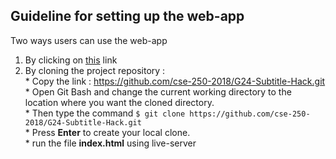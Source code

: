 ## Guideline for setting up the web-app
 Two ways users can use the web-app
 1. By clicking on [this](https://subtitle-hacks.netlify.app/) link
 2. By cloning the project repository : <br>
        * Copy the link : https://github.com/cse-250-2018/G24-Subtitle-Hack.git <br>
        * Open Git Bash and change the current working directory to the location where you want the cloned directory. <br>
        * Then type the command `$ git clone https://github.com/cse-250-2018/G24-Subtitle-Hack.git ` <br>
        * Press **Enter** to create your local clone. <br>
        * run the file **index.html** using  live-server

